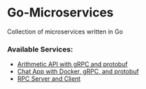 # Go-Microservices
Collection of microservices written in Go

### Available Services:
- [Arithmetic API with gRPC and protobuf](gRPC)
- [Chat App with Docker, gRPC, and protobuf](Docker_gRPC-ChatApp)
- [RPC Server and Client](RPC-Server)
